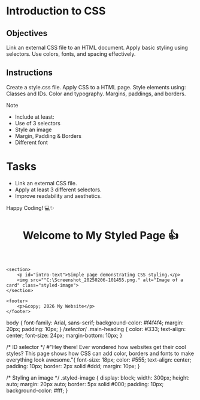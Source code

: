 # Introduction to CSS

## Objectives
Link an external CSS file to an HTML document.
Apply basic styling using selectors.
Use colors, fonts, and spacing effectively.

## Instructions

Create a style.css file.
Apply CSS to a HTML page.
Style elements using:
Classes and IDs.
Color and typography.
Margins, paddings, and borders.

>[!NOTE]
>  - Include at least:
>  - Use of 3 selectors
>  - Style an image
>  - Margin, Padding & Borders
>  - Different font

# Tasks
 - Link an external CSS file.
 - Apply at least 3 different selectors.
 - Improve readability and aesthetics.

Happy Coding! 💻✨

<!DOCTYPE html>
<html lang="en">
<head>
    <meta charset="UTF-8">
    <meta name="viewport" content="width=device-width, initial-scale=1.0">
    <title>Styled Page</title>
    <link rel="stylesheet" href="style.css"> <!-- Linking external CSS -->
</head>
<body>
    <header>
        <h1 class="main-heading">Welcome to My Styled Page 👍</h1>
    </header>

    <section>
        <p id="intro-text">Simple page demonstrating CSS styling.</p>
        <img src=""C:\Screenshot_20250206-101455.png." alt="Image of a card" class="styled-image">
    </section>

    <footer>
        <p>&copy; 2026 My Website</p>
    </footer>
</body>
</html>


body {
    font-family: Arial, sans-serif;
    background-color: #f4f4f4;
    margin: 20px;
    padding: 10px;
}
/*selector*/
.main-heading {
    color: #333;
    text-align: center;
    font-size: 24px;
    margin-bottom: 10px;
}

/* ID selector */
#"Hey there! Ever wondered how websites get their cool styles? This page shows how CSS can add color, borders and fonts to make everything look awesome."{
    font-size: 18px;
    color: #555;
    text-align: center;
    padding: 10px;
    border: 2px solid #ddd;
    margin: 10px;
}

/* Styling an image */
.styled-image {
    display: block;
    width: 300px;
    height: auto;
    margin: 20px auto;
    border: 5px solid #000;
    padding: 10px;
    background-color: #fff;
}
